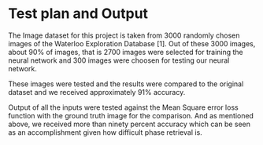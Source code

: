 # Test plan and Output

The Image dataset for this project is taken from 3000 randomly chosen images of the Waterloo Exploration Database [1].
Out of these 3000 images, about 90% of images, that is 2700 images were selected for training the neural network and 300 images were choosen for testing our neural network.

These images were tested and the results were compared to the original dataset and we received approximately 91% accuracy.

Output of all the inputs were tested against the Mean Square error loss function with the ground truth image for the comparison. And as mentioned above, we received more than ninety
percent accuracy which can be seen as an accomplishment given how difficult phase retrieval is.
